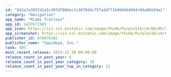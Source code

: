 ```yaml
---
id: "842a7a3837d1a5c30fd700dec1c3878ddc757add771b9604bd044c8da8b5d4a1"
category: "Navigation"
app_name: "Miami Trolleys"
app_id: 1437671565
app_icon: https://is1-ssl.mzstatic.com/image/thumb/Purple116/v4/0d/89/5b/0d895b0b-5e78-cee6-6a04-ace2caafceb8/AppIcon-0-0-1x_U007emarketing-0-5-0-85-220.jpeg/1024x1024bb.png
app_screenshot: https://is1-ssl.mzstatic.com/image/thumb/Purple116/v4/08/a6/b9/08a6b9cf-99bd-0fe2-301c-a7f1ec7bf784/pr_source.jpg/1242x2688bb.png
publisher_id: 970076102
publisher_name: "Squideye, Inc."
rank: 305
most_recent_release: 2023-12-28 00:00:00
release_count_in_past_year: 6
release_count_in_past_year_category: 10
release_count_in_past_year_top_in_category: 21
---
```

